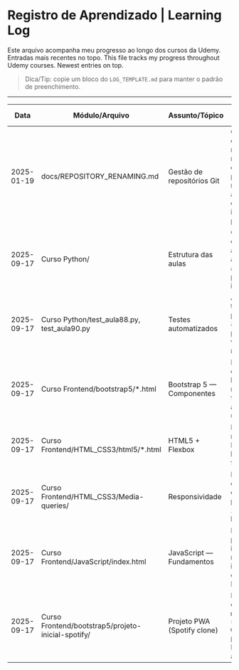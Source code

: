 # Registro de Aprendizado | Learning Log

Este arquivo acompanha meu progresso ao longo dos cursos da Udemy. Entradas mais recentes no topo.
This file tracks my progress throughout Udemy courses. Newest entries on top.

> Dica/Tip: copie um bloco do `LOG_TEMPLATE.md` para manter o padrão de preenchimento.

---

| Data | Módulo/Arquivo | Assunto/Tópico | Resumo (2-3 linhas) | Tags |
|------|-----------------|----------------|----------------------|------|
| 2025-01-19 | docs/REPOSITORY_RENAMING.md | Gestão de repositórios Git | Criado guia completo sobre renomeação de repositórios: explica que pasta local não é renomeada automaticamente e fornece instruções passo-a-passo. | #git #documentation |
| 2025-09-17 | Curso Python/ | Estrutura das aulas | Organizei e confirmei 94 arquivos de aulas (`aula1.py`…`aula94.py`) para prática incremental. | #python |
| 2025-09-17 | Curso Python/test_aula88.py, test_aula90.py | Testes automatizados | Adicionei/validei testes com pytest para aulas 88 e 90; base para TDD e verificação de regressões. | #python #tests |
| 2025-09-17 | Curso Frontend/bootstrap5/*.html | Bootstrap 5 — Componentes | Naveguei por exemplos de botões, navegação, grid, formulários, alerts/progress e utilitários. | #html #css #bootstrap |
| 2025-09-17 | Curso Frontend/HTML_CSS3/html5/*.html | HTML5 + Flexbox | Prática com novas tags HTML5, inputs e layout com flexbox. | #html #css |
| 2025-09-17 | Curso Frontend/HTML_CSS3/Media-queries/ | Responsividade | Estudo de media queries e estilos de impressão; página `index.html` como base de testes. | #css #responsive |
| 2025-09-17 | Curso Frontend/JavaScript/index.html | JavaScript — Fundamentos | Página de testes para scripts iniciais no navegador, integrada ao conteúdo HTML/CSS. | #javascript #frontend |
| 2025-09-17 | Curso Frontend/bootstrap5/projeto-inicial-spotify/ | Projeto PWA (Spotify clone) | Projeto inicial com `manifest.json` e `service-worker.js`; base para entender PWA/offline e assets web. | #html #css #javascript #pwa |

